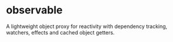 # observable
A lightweight object proxy for reactivity with dependency tracking, watchers, effects and cached object getters.

